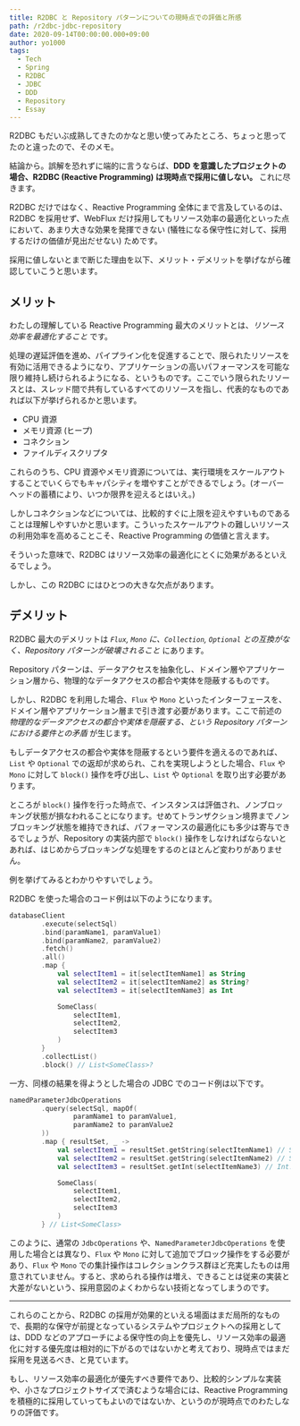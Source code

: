 ```yaml
---
title: R2DBC と Repository パターンについての現時点での評価と所感
path: /r2dbc-jdbc-repository
date: 2020-09-14T00:00:00.000+09:00
author: yo1000
tags:
  - Tech
  - Spring
  - R2DBC
  - JDBC
  - DDD
  - Repository
  - Essay
---
```


R2DBC もだいぶ成熟してきたのかなと思い使ってみたところ、ちょっと思ってたのと違ったので、そのメモ。

結論から。誤解を恐れずに端的に言うならば、**DDD を意識したプロジェクトの場合、R2DBC (Reactive Programming) は現時点で採用に値しない。** これに尽きます。

R2DBC だけではなく、Reactive Programming 全体にまで言及しているのは、R2DBC を採用せず、WebFlux だけ採用してもリソース効率の最適化といった点において、あまり大きな効果を発揮できない (犠牲になる保守性に対して、採用するだけの価値が見出だせない) ためです。

採用に値しないとまで断じた理由を以下、メリット・デメリットを挙げながら確認していこうと思います。

## メリット
わたしの理解している Reactive Programming 最大のメリットとは、_リソース効率を最適化すること_ です。

処理の遅延評価を進め、パイプライン化を促進することで、限られたリソースを有効に活用できるようになり、アプリケーションの高いパフォーマンスを可能な限り維持し続けられるようになる、というものです。ここでいう限られたリソースとは、スレッド間で共有しているすべてのリソースを指し、代表的なものであれば以下が挙げられるかと思います。

- CPU 資源
- メモリ資源 (ヒープ)
- コネクション
- ファイルディスクリプタ

これらのうち、CPU 資源やメモリ資源については、実行環境をスケールアウトすることでいくらでもキャパシティを増やすことができるでしょう。(オーバーヘッドの蓄積により、いつか限界を迎えるとはいえ。)

しかしコネクションなどについては、比較的すぐに上限を迎えやすいものであることは理解しやすいかと思います。こういったスケールアウトの難しいリソースの利用効率を高めることこそ、Reactive Programming の価値と言えます。

そういった意味で、R2DBC はリソース効率の最適化にとくに効果があるといえるでしょう。

しかし、この R2DBC にはひとつの大きな欠点があります。

## デメリット
R2DBC 最大のデメリットは _`Flux`, `Mono` に、`Collection`, `Optional` との互換がなく、Repository パターンが破壊されること_ にあります。

Repository パターンは、データアクセスを抽象化し、ドメイン層やアプリケーション層から、物理的なデータアクセスの都合や実体を隠蔽するものです。

しかし、R2DBC を利用した場合、`Flux` や `Mono` といったインターフェースを、ドメイン層やアプリケーション層まで引き渡す必要があります。ここで前述の _物理的なデータアクセスの都合や実体を隠蔽する、という Repository パターンにおける要件との矛盾_ が生じます。

もしデータアクセスの都合や実体を隠蔽するという要件を適えるのであれば、`List` や `Optional` での返却が求められ、これを実現しようとした場合、`Flux` や `Mono` に対して `block()` 操作を呼び出し、`List` や `Optional` を取り出す必要があります。

ところが `block()` 操作を行った時点で、インスタンスは評価され、ノンブロッキング状態が損なわれることになります。せめてトランザクション境界までノンブロッキング状態を維持できれば、パフォーマンスの最適化にも多少は寄与できるでしょうが、Repository の実装内部で `block()` 操作をしなければならないとあれば、はじめからブロッキングな処理をするのとほとんど変わりがありません。

例を挙げてみるとわかりやすいでしょう。

R2DBC を使った場合のコード例は以下のようになります。

```kotlin
databaseClient
        .execute(selectSql)
        .bind(paramName1, paramValue1)
        .bind(paramName2, paramValue2)
        .fetch()
        .all()
        .map {
            val selectItem1 = it[selectItemName1] as String
            val selectItem2 = it[selectItemName2] as String?
            val selectItem3 = it[selectItemName3] as Int

            SomeClass(
                selectItem1,
                selectItem2,
                selectItem3
            )
        }
        .collectList()
        .block() // List<SomeClass>?
```

一方、同様の結果を得ようとした場合の JDBC でのコード例は以下です。

```kotlin
namedParameterJdbcOperations
        .query(selectSql, mapOf(
                paramName1 to paramValue1,
                paramName2 to paramValue2
        ))
        .map { resultSet, _ ->
            val selectItem1 = resultSet.getString(selectItemName1) // String!
            val selectItem2 = resultSet.getString(selectItemName2) // String!
            val selectItem3 = resultSet.getInt(selectItemName3) // Int!

            SomeClass(
                selectItem1,
                selectItem2,
                selectItem3
            )
        } // List<SomeClass>
```

このように、通常の `JdbcOperations` や、`NamedParameterJdbcOperations` を使用した場合とは異なり、`Flux` や `Mono` に対して追加でブロック操作をする必要があり、`Flux` や `Mono` での集計操作はコレクションクラス群ほど充実したものは用意されていません。すると、求められる操作は増え、できることは従来の実装と大差がないという、採用意図のよくわからない技術となってしまうのです。

----

これらのことから、R2DBC の採用が効果的といえる場面はまだ局所的なもので、長期的な保守が前提となっているシステムやプロジェクトへの採用としては、DDD などのアプローチによる保守性の向上を優先し、リソース効率の最適化に対する優先度は相対的に下がるのではないかと考えており、現時点ではまだ採用を見送るべき、と見ています。

もし、リソース効率の最適化が優先すべき要件であり、比較的シンプルな実装や、小さなプロジェクトサイズで済むような場合には、Reactive Programming を積極的に採用していってもよいのではないか、というのが現時点でのわたしなりの評価です。
